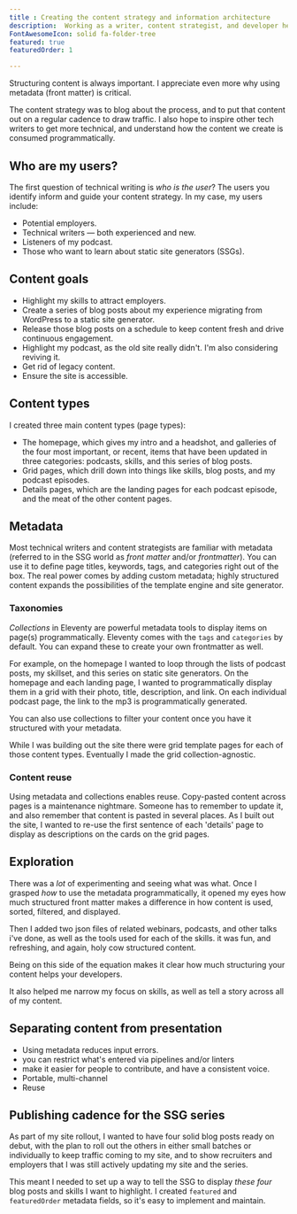 ```yaml
---
title : Creating the content strategy and information architecture
description:  Working as a writer, content strategist, and developer helped me understand how to orchestrate between the three roles.
FontAwesomeIcon: solid fa-folder-tree
featured: true
featuredOrder: 1

---
```


Structuring content is always important. I appreciate even more why using metadata (front matter) is critical.

The content strategy was to blog about the process, and to put that content out on a regular cadence to draw traffic. I also hope to inspire other tech writers to get more technical, and understand how the content we create is consumed programmatically.


## Who are my users?

The first question of technical writing is *who is the user*? The users you identify inform and guide your content strategy. In my case, my users include:

- Potential employers.
- Technical writers &mdash; both experienced and new.
- Listeners of my podcast.
- Those who want to learn about static site generators (SSGs).

## Content goals

- Highlight my skills to attract employers.
- Create a series of blog posts about my experience migrating from WordPress to a static site generator.
- Release those blog posts on a schedule to keep content fresh and drive continuous engagement.
- Highlight my podcast, as the old site really didn't. I'm also considering reviving it.
- Get rid of legacy content.
- Ensure the site is accessible.

## Content types

I created three main content types (page types):

- The homepage, which gives my intro and a headshot, and galleries of the four most important, or recent, items that have been updated in three categories: podcasts, skills, and this series of blog posts.
- Grid pages, which drill down into things like skills, blog posts, and my podcast episodes.
- Details pages, which are the landing pages for each podcast episode, and the meat of the other content pages.

## Metadata

Most technical writers and content strategists are familiar with metadata (referred to in the SSG world as *front matter* and/or *frontmatter*). You can use it to define page titles, keywords, tags, and categories right out of the box. The real power comes by adding custom metadata; highly structured content expands the possibilities of the template engine and site generator.

### Taxonomies

*Collections* in Eleventy are powerful metadata tools to display items on page(s) programmatically. Eleventy comes with the `tags` and `categories` by default. You can expand these to create your own frontmatter as well.

For example, on the homepage I wanted to loop through the lists of podcast posts, my skillset, and this series on static site generators. On the homepage and each landing page, I wanted to programmatically display them in a grid with their photo, title, description, and link. On each individual podcast page, the link to the mp3 is programmatically generated.

You can also use collections to filter your content once you have it structured with your metadata.

While I was building out the site there were grid template pages for each of those content types. Eventually I made the grid collection-agnostic.

### Content reuse

Using metadata and collections enables reuse. Copy-pasted content across pages is a maintenance nightmare. Someone has to remember to update it, and also remember that content is pasted in several places. As I built out the site, I wanted to re-use the first sentence of each 'details' page to display as descriptions on the cards on the grid pages.

## Exploration

There was a *lot* of experimenting and seeing what was what. Once I grasped *how* to use the metadata programmatically, it opened my eyes how much structured front matter makes a difference in how content is used, sorted, filtered, and displayed.

Then I added two json files of related webinars, podcasts, and other talks i've done, as well as the tools used for each of the skills. it was fun, and refreshing, and again, holy cow structured content.

Being on this side of the equation makes it clear how much structuring your content helps your developers.

It also helped me narrow my focus on skills, as well as tell a story across all of my content.

## Separating content from presentation

- Using metadata reduces input errors.
- you can restrict what's entered via pipelines and/or linters
- make it easier for people to contribute, and have a consistent voice.
- Portable, multi-channel
- Reuse

## Publishing cadence for the SSG series

As part of my site rollout, I wanted to have four solid blog posts ready on debut, with the plan to roll out the others in either small batches or individually to keep traffic coming to my site, and to show recruiters and employers that I was still actively updating my site and the series.

This meant I needed to set up a way to tell the SSG to display *these four* blog posts and skills I want to highlight. I created `featured` and `featuredOrder` metadata fields, so it's easy to implement and maintain.
